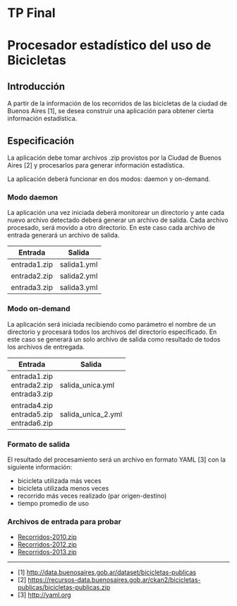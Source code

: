# TP Final

# Procesador estadístico del uso de Bicicletas

## Introducción

A partir de la información de los recorridos de las bicicletas de la ciudad de Buenos Aires [1], se desea construir una aplicación para obtener cierta información estadística.

## Especificación

La aplicación debe tomar archivos .zip provistos por la Ciudad de Buenos Aires [2] y procesarlos para generar información estadística.

La aplicación deberá funcionar en dos modos: daemon y on-demand.

### Modo daemon

La aplicación una vez iniciada deberá monitorear un directorio y ante cada nuevo archivo detectado deberá generar un archivo de salida. Cada archivo procesado, será movido a otro directorio. En este caso cada archivo de entrada generará un archivo de salida.

Entrada|Salida
-------|------
entrada1.zip|salida1.yml
entrada2.zip|salida2.yml
entrada3.zip|salida3.yml

### Modo on-demand

La aplicación será iniciada recibiendo como parámetro el nombre de un directorio y procesará todos los archivos del directorio especificado. En este caso se generará un solo archivo de salida como resultado de todos los archivos de entregada.

Entrada|Salida
-------|------
entrada1.zip<br>entrada2.zip<br>entrada3.zip|salida_unica.yml
entrada4.zip<br>entrada5.zip<br>entrada6.zip|salida_unica_2.yml

### Formato de salida

El resultado del procesamiento será un archivo en formato YAML [3] con la siguiente información:

* bicicleta utilizada más veces
* bicicleta utilizada menos veces
* recorrido más veces realizado (par origen-destino)
* tiempo promedio de uso

### Archivos de entrada para probar

* [Recorridos-2010.zip](https://drive.google.com/file/d/0BwxS5GYrNYTqYTRSODN5SVluQVU/edit?usp=sharing)
* [Recorridos-2012.zip](https://drive.google.com/file/d/0BwxS5GYrNYTqcXp3UWZQZHkxNEE/edit?usp=sharing)
* [Recorridos-2013.zip](https://drive.google.com/file/d/0BwxS5GYrNYTqRzJaZWp6T0dQZjA/edit?usp=sharing)

---

- [1] http://data.buenosaires.gob.ar/dataset/bicicletas-publicas
- [2] https://recursos-data.buenosaires.gob.ar/ckan2/bicicletas-publicas/bicicletas-publicas.zip
- [3] http://yaml.org
